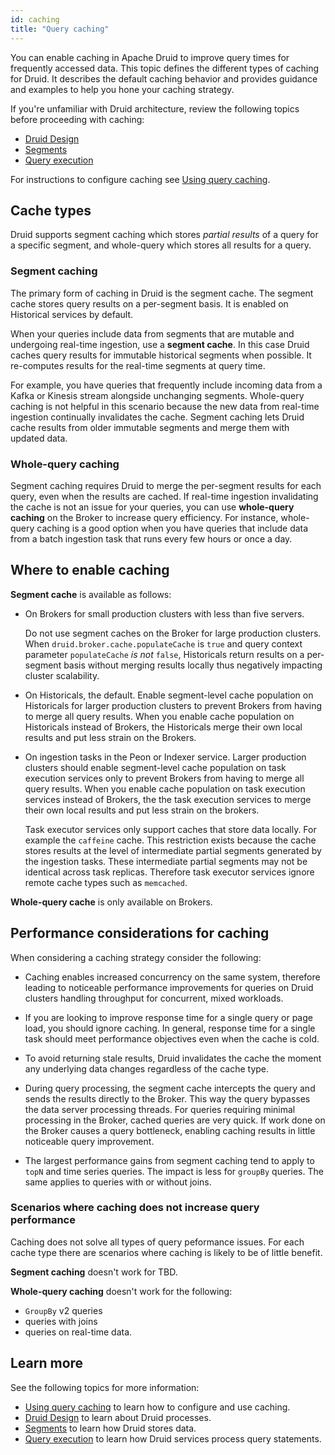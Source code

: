 ```yaml
---
id: caching
title: "Query caching"
---
```


<!--
  ~ Licensed to the Apache Software Foundation (ASF) under one
  ~ or more contributor license agreements.  See the NOTICE file
  ~ distributed with this work for additional information
  ~ regarding copyright ownership.  The ASF licenses this file
  ~ to you under the Apache License, Version 2.0 (the
  ~ "License"); you may not use this file except in compliance
  ~ with the License.  You may obtain a copy of the License at
  ~
  ~   http://www.apache.org/licenses/LICENSE-2.0
  ~
  ~ Unless required by applicable law or agreed to in writing,
  ~ software distributed under the License is distributed on an
  ~ "AS IS" BASIS, WITHOUT WARRANTIES OR CONDITIONS OF ANY
  ~ KIND, either express or implied.  See the License for the
  ~ specific language governing permissions and limitations
  ~ under the License.
  -->

You can enable caching in Apache Druid to improve query times for frequently accessed data. This topic defines the different types of caching for Druid. It describes the default caching behavior and provides guidance and examples to help you hone your caching strategy.

If you're unfamiliar with Druid architecture, review the following topics before proceeding with caching:
- [Druid Design](../design/architecture.md)
- [Segments](../design/segments.md)
- [Query execution](./query-execution)

For instructions to configure caching see [Using query caching](./using-caching.md).

## Cache types

Druid supports segment caching which stores _partial results_ of a query for a specific segment, and whole-query which stores all results for a query.

### Segment caching

The primary form of caching in Druid is the segment cache. The segment cache stores query results on a per-segment basis. It is enabled on Historical services by default.

When your queries include data from segments that are mutable and undergoing real-time ingestion, use a **segment cache**. In this case Druid caches query results for immutable historical segments when possible. It re-computes results for the real-time segments at query time.

For example, you have queries that frequently include incoming data from a Kafka or Kinesis stream alongside unchanging segments. Whole-query caching is not helpful in this scenario because the new data from real-time ingestion continually invalidates the cache. Segment caching lets Druid cache results from older immutable segments and merge them with updated data.

### Whole-query caching

Segment caching requires Druid to merge the per-segment results for each query, even when the results are cached. If real-time ingestion invalidating the cache is not an issue for your queries, you can use **whole-query caching** on the Broker to increase query efficiency. For instance, whole-query caching is a good option when you have queries that include data from a batch ingestion task that runs every few hours or once a day.

## Where to enable caching

**Segment cache** is available as follows:
- On Brokers for small production clusters with less than five servers. 

     Do not use segment caches on the Broker for large production clusters. When `druid.broker.cache.populateCache` is `true` and query context parameter `populateCache` _is not_ `false`, Historicals return results on a per-segment basis without merging results locally thus negatively impacting cluster scalability.

- On Historicals, the default. Enable segment-level cache population on Historicals for larger production clusters to prevent Brokers from having to merge all query results. When you enable cache population on Historicals instead of Brokers, the Historicals merge their own local results and put less strain on the Brokers.

- On ingestion tasks in the Peon or Indexer service. Larger production clusters should enable segment-level cache population on task execution services only to prevent Brokers from having to merge all query results. When you enable cache population on task execution services instead of Brokers, the the task execution services to merge their own local results and put less strain on the brokers.

     Task executor services only support caches that store data locally. For example the `caffeine` cache. This restriction exists because the cache stores results at the level of intermediate partial segments generated by the ingestion tasks. These intermediate partial segments may not be identical across task replicas. Therefore task executor services ignore remote cache types such as `memcached`.

**Whole-query cache** is only available on Brokers.

## Performance considerations for caching

When considering a caching strategy consider the following:
- Caching enables increased concurrency on the same system, therefore leading to noticeable performance improvements for queries on Druid clusters handling throughput for concurrent, mixed workloads.

- If you are looking to improve response time for a single query or page load, you should ignore caching. In general, response time for a single task should meet performance objectives even when the cache is cold.

- To avoid returning stale results, Druid invalidates the cache the moment any underlying data changes regardless of the cache type.

- During query processing, the segment cache intercepts the query and sends the results directly to the Broker. This way the query bypasses the data server processing threads. For queries requiring minimal processing in the Broker, cached queries are very quick. If work done on the Broker causes a query bottleneck, enabling caching results in little noticeable query improvement.

- The largest performance gains from segment caching tend to apply to `topN` and time series queries. The impact is less for `groupBy` queries.  The same applies to queries with or without joins.

### Scenarios where caching does not increase query performance

Caching does not solve all types of query peformance issues. For each cache type there are scenarios where caching is likely to be of little benefit.

**Segment caching** doesn't work for TBD.

**Whole-query caching** doesn't work for the following:
- `GroupBy` v2 queries
-  queries with joins
-  queries on real-time data.

## Learn more
See the following topics for more information:
- [Using query caching](./using-caching.md) to learn how to configure and use caching.
- [Druid Design](../design/architecture.md) to learn about Druid processes.  
- [Segments](../design/segments.md) to learn how Druid stores data.
- [Query execution](./query-execution) to learn how Druid services process query statements.


